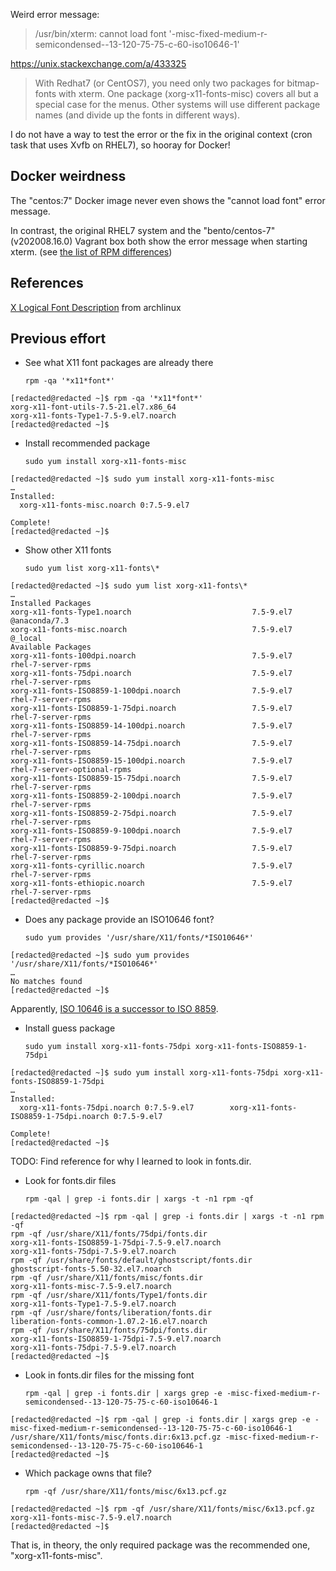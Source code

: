 Weird error message:

> /usr/bin/xterm: cannot load font '-misc-fixed-medium-r-semicondensed--13-120-75-75-c-60-iso10646-1'

https://unix.stackexchange.com/a/433325

> With Redhat7 (or CentOS7), you need only two packages for bitmap-fonts with xterm. One package (xorg-x11-fonts-misc) covers all but a special case for the menus. Other systems will use different package names (and divide up the fonts in different ways).

I do not have a way to test the error or the fix in the original context (cron task that uses Xvfb on RHEL7), so hooray for Docker!


## Docker weirdness

The "centos:7" Docker image never even shows the "cannot load font" error message.

In contrast, the original RHEL7 system and the "bento/centos-7" (v202008.16.0) Vagrant box both show the error message when starting xterm. (see [the list of RPM differences](docker-vs-vagrant.rpm-qa.diff))


## References

[X Logical Font Description](https://wiki.archlinux.org/index.php/X_Logical_Font_Description) from archlinux


## Previous effort

* See what X11 font packages are already there
   ```shell
   rpm -qa '*x11*font*'
   ```

```console
[redacted@redacted ~]$ rpm -qa '*x11*font*'
xorg-x11-font-utils-7.5-21.el7.x86_64
xorg-x11-fonts-Type1-7.5-9.el7.noarch
[redacted@redacted ~]$
```

* Install recommended package
   ```shell
   sudo yum install xorg-x11-fonts-misc
   ```

```console
[redacted@redacted ~]$ sudo yum install xorg-x11-fonts-misc
…
Installed:
  xorg-x11-fonts-misc.noarch 0:7.5-9.el7

Complete!
[redacted@redacted ~]$
```

* Show other X11 fonts
   ```shell
   sudo yum list xorg-x11-fonts\*
   ```

```console
[redacted@redacted ~]$ sudo yum list xorg-x11-fonts\*
…
Installed Packages
xorg-x11-fonts-Type1.noarch                           7.5-9.el7               @anaconda/7.3
xorg-x11-fonts-misc.noarch                            7.5-9.el7               @_local
Available Packages
xorg-x11-fonts-100dpi.noarch                          7.5-9.el7               rhel-7-server-rpms
xorg-x11-fonts-75dpi.noarch                           7.5-9.el7               rhel-7-server-rpms
xorg-x11-fonts-ISO8859-1-100dpi.noarch                7.5-9.el7               rhel-7-server-rpms
xorg-x11-fonts-ISO8859-1-75dpi.noarch                 7.5-9.el7               rhel-7-server-rpms
xorg-x11-fonts-ISO8859-14-100dpi.noarch               7.5-9.el7               rhel-7-server-rpms
xorg-x11-fonts-ISO8859-14-75dpi.noarch                7.5-9.el7               rhel-7-server-rpms
xorg-x11-fonts-ISO8859-15-100dpi.noarch               7.5-9.el7               rhel-7-server-optional-rpms
xorg-x11-fonts-ISO8859-15-75dpi.noarch                7.5-9.el7               rhel-7-server-rpms
xorg-x11-fonts-ISO8859-2-100dpi.noarch                7.5-9.el7               rhel-7-server-rpms
xorg-x11-fonts-ISO8859-2-75dpi.noarch                 7.5-9.el7               rhel-7-server-rpms
xorg-x11-fonts-ISO8859-9-100dpi.noarch                7.5-9.el7               rhel-7-server-rpms
xorg-x11-fonts-ISO8859-9-75dpi.noarch                 7.5-9.el7               rhel-7-server-rpms
xorg-x11-fonts-cyrillic.noarch                        7.5-9.el7               rhel-7-server-rpms
xorg-x11-fonts-ethiopic.noarch                        7.5-9.el7               rhel-7-server-rpms
[redacted@redacted ~]$
```

* Does any package provide an ISO10646 font?
   ```shell
   sudo yum provides '/usr/share/X11/fonts/*ISO10646*'
   ```

```console
[redacted@redacted ~]$ sudo yum provides '/usr/share/X11/fonts/*ISO10646*'
…
No matches found
[redacted@redacted ~]$
```

Apparently, [ISO 10646 is a successor to ISO 8859](https://en.wikipedia.org/wiki/Universal_Coded_Character_Set).

* Install guess package
   ```shell
   sudo yum install xorg-x11-fonts-75dpi xorg-x11-fonts-ISO8859-1-75dpi
   ```

```console
[redacted@redacted ~]$ sudo yum install xorg-x11-fonts-75dpi xorg-x11-fonts-ISO8859-1-75dpi
…
Installed:
  xorg-x11-fonts-75dpi.noarch 0:7.5-9.el7        xorg-x11-fonts-ISO8859-1-75dpi.noarch 0:7.5-9.el7

Complete!
[redacted@redacted ~]$
```

TODO: Find reference for why I learned to look in fonts.dir.

* Look for fonts.dir files
   ```shell
   rpm -qal | grep -i fonts.dir | xargs -t -n1 rpm -qf
   ```

```console
[redacted@redacted ~]$ rpm -qal | grep -i fonts.dir | xargs -t -n1 rpm -qf
rpm -qf /usr/share/X11/fonts/75dpi/fonts.dir
xorg-x11-fonts-ISO8859-1-75dpi-7.5-9.el7.noarch
xorg-x11-fonts-75dpi-7.5-9.el7.noarch
rpm -qf /usr/share/fonts/default/ghostscript/fonts.dir
ghostscript-fonts-5.50-32.el7.noarch
rpm -qf /usr/share/X11/fonts/misc/fonts.dir
xorg-x11-fonts-misc-7.5-9.el7.noarch
rpm -qf /usr/share/X11/fonts/Type1/fonts.dir
xorg-x11-fonts-Type1-7.5-9.el7.noarch
rpm -qf /usr/share/fonts/liberation/fonts.dir
liberation-fonts-common-1.07.2-16.el7.noarch
rpm -qf /usr/share/X11/fonts/75dpi/fonts.dir
xorg-x11-fonts-ISO8859-1-75dpi-7.5-9.el7.noarch
xorg-x11-fonts-75dpi-7.5-9.el7.noarch
[redacted@redacted ~]$
```

* Look in fonts.dir files for the missing font
   ```shell
   rpm -qal | grep -i fonts.dir | xargs grep -e -misc-fixed-medium-r-semicondensed--13-120-75-75-c-60-iso10646-1
   ```

```console
[redacted@redacted ~]$ rpm -qal | grep -i fonts.dir | xargs grep -e -misc-fixed-medium-r-semicondensed--13-120-75-75-c-60-iso10646-1
/usr/share/X11/fonts/misc/fonts.dir:6x13.pcf.gz -misc-fixed-medium-r-semicondensed--13-120-75-75-c-60-iso10646-1
[redacted@redacted ~]$
```

* Which package owns that file?
   ```shell
   rpm -qf /usr/share/X11/fonts/misc/6x13.pcf.gz
   ```

```console
[redacted@redacted ~]$ rpm -qf /usr/share/X11/fonts/misc/6x13.pcf.gz
xorg-x11-fonts-misc-7.5-9.el7.noarch
[redacted@redacted ~]$
```

That is, in theory, the only required package was the recommended one, "xorg-x11-fonts-misc".
